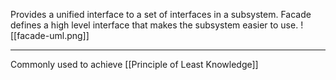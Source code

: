 
Provides a unified interface to a set of interfaces in a subsystem. 
Facade defines a high level interface that makes the subsystem easier to use.
![[facade-uml.png]]
****
Commonly used to achieve [[Principle of Least Knowledge]]
